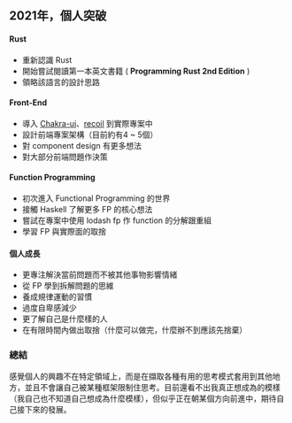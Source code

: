 ## 2021年，個人突破

#### Rust
- 重新認識 Rust
- 開始嘗試閱讀第一本英文書籍 ( **Programming Rust 2nd Edition** )
- 領略該語言的設計思路

#### Front-End
- 導入 [Chakra-ui](https://chakra-ui.com/)、[recoil](https://recoiljs.org/) 到實際專案中
- 設計前端專案架構（目前約有4 ~ 5個）
- 對 component design 有更多想法
- 對大部分前端問題作決策

#### Function Programming
- 初次進入 Functional Programming 的世界
- 接觸 Haskell 了解更多 FP 的核心想法
- 嘗試在專案中使用 lodash fp 作 function 的分解跟重組
- 學習 FP 與實際面的取捨

#### 個人成長
- 更專注解決當前問題而不被其他事物影響情緒
- 從 FP 學到拆解問題的思維
- 養成規律運動的習慣
- 過度自卑感減少
- 更了解自己是什麼樣的人
- 在有限時間內做出取捨（什麼可以做完，什麼辦不到應該先捨棄）


### 總結
感覺個人的興趣不在特定領域上，而是在擷取各種有用的思考模式套用到其他地方，並且不會讓自己被某種框架限制住思考。目前還看不出我真正想成為的模樣（我自己也不知道自己想成為什麼模樣），但似乎正在朝某個方向前進中，期待自己接下來的發展。
